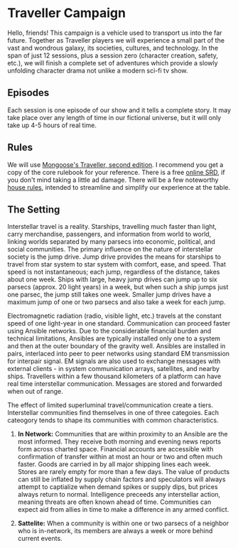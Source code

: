 # Traveller Campaign

Hello, friends! This campaign is a vehicle used to transport us into the far future. Together as Traveller players we will experience a small part of the vast and wondrous galaxy, its societies, cultures, and technology. In the span of just 12 sessions, plus a session zero (character creation, safety, etc.), we will finish a complete set of adventures which provide a slowly unfolding character drama not unlike a modern sci-fi tv show.

## Episodes

Each session is one episode of our show and it tells a complete story. It may take place over any length of time in our fictional universe, but it will only take up 4-5 hours of real time.

## Rules

We will use [Mongoose's Traveller, second edition](https://www.mongoosepublishing.com/collections/traveller-rpgs). I recommend you get a copy of the core rulebook for your reference. There is a free  [online SRD](https://www.traveller-srd.com/), if you don't mind taking a little ad damage. There will be a few noteworthy [house rules](house_rules.md), intended to streamline and simplify our experience at the table.

## The Setting

Interstellar travel is a reality. Starships, travelling much faster than light, carry merchandise, passengers, and  information from world to world, linking worlds separated by many parsecs into economic, political, and social  communities. The primary influence on the nature of interstellar society is the jump drive. Jump drive provides the means for starships to travel from star system to star system with comfort, ease, and speed. That speed is not instantaneous; each jump, regardless of the distance, takes about one week. Ships with large, heavy jump drives can jump up to six parsecs (approx. 20 light years) in a week, but when such a ship jumps just one parsec, the jump still takes one week. Smaller jump drives have a maximum jump of one or two parsecs and also take a week for each jump.

Electromagnetic radiation (radio, visible light, etc.) travels at the constant speed of one light-year in one standard. Communication can proceed faster using Ansible networks. Due to the considerable financial burden and technical limitations, Ansibles are typically installed only one to a system and then at the outer boundary of the gravity well. Ansibles are installed in pairs, interlaced into peer to peer networks using standard EM transmission for interpair signal. EM signals are also used to exchange messages with external clients - in system communication arrays, satellites, and nearby ships. Travellers within a few thousand kilometers of a platform can have real time interstellar communication. Messages are stored and forwarded when out of range.

The effect of limited superluminal travel/communication create a tiers. Interstellar communities find themselves in one of three categoies. Each cateogory tends to shape its communities with common characteristics.

1. **In Network:** Communities that are within proximity to an Ansible are the most informed. They receive both morning and evening news reports form across charted space. Financial accounts are accessible with confirmation of transfer within at most an hour or two and often much faster. Goods are carried in by all major shipping lines each week. Stores are rarely empty for more than a few days. The value of products can still be inflated by supply chain factors and speculators will always attempt to captialize when demand spikes or supply dips, but prices always return to normal. Intelligence preceeds any interstellar action, meaning threats are often known ahead of time. Communities can expect aid from allies in time to make a difference in any armed conflict.

1. **Sattelite:** When a community is within one or two parsecs of a neighbor who is in-network, its members are always a week or more behind current events. 


